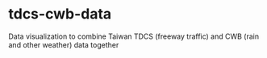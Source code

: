 # tdcs-cwb-data
Data visualization to combine Taiwan TDCS (freeway traffic) and CWB (rain and other weather) data together
